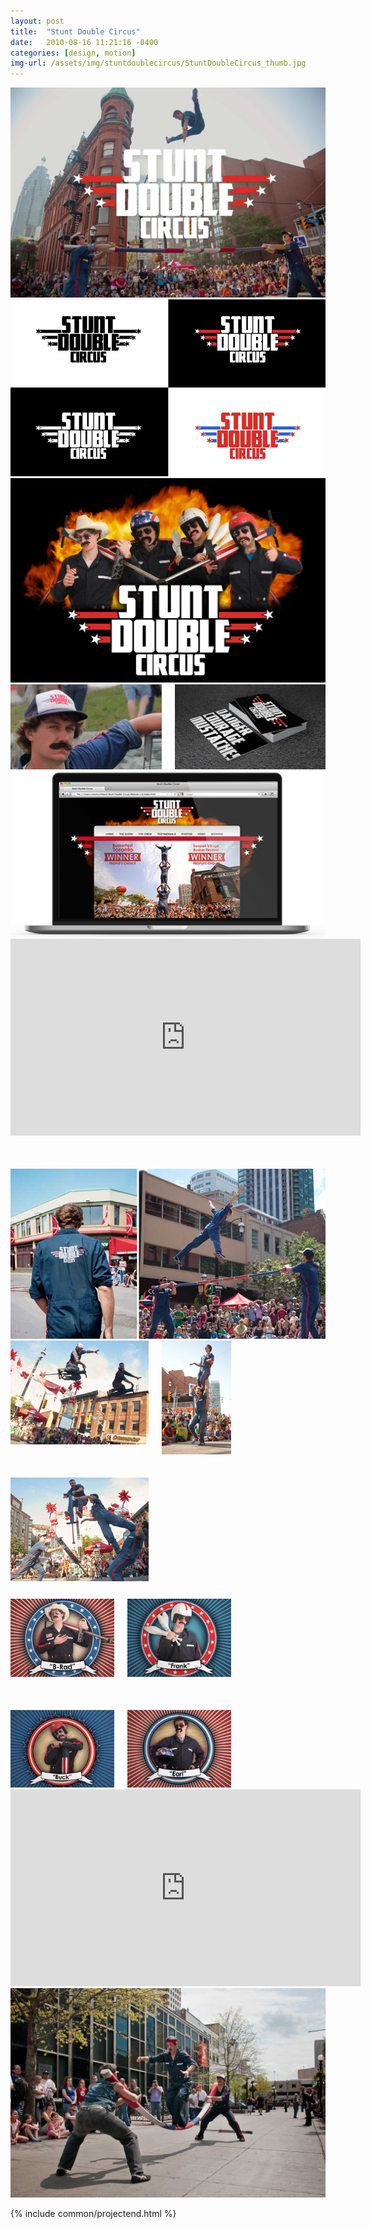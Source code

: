 ```yaml
---
layout: post
title:  "Stunt Double Circus"
date:   2010-08-16 11:21:16 -0400
categories: [design, motion]
img-url: /assets/img/stuntdoublecircus/StuntDoubleCircus_thumb.jpg
---
```

<img src='/assets/img/stuntdoublecircus/StuntDoubleCircus_RussianBar.jpg' class="center medium">

<img src="/assets/img/stuntdoublecircus/StuntDoubleCircus_Logos.jpg" class="center medium">

<img src="/assets/img/stuntdoublecircus/StuntDoubleCircus_TeamLogo.jpg" class="center medium">

<div class="container" class="wider">
  <div class="columns">
    <div class="column">
      <img src="/assets/img/stuntdoublecircus/StuntDoubleCircus_Hat.jpg" class="center">
    </div>
    <div class="column">
      <img src="/assets/img/stuntdoublecircus/StuntDoubleCircus_Cards.jpg" class="center">
    </div>
  </div>
</div>

<img src="/assets/img/stuntdoublecircus/StuntDoubleCircus_web.png" class="center small">

<div class="project_embed" style="margin-bottom: 50px;">
  <iframe width="560" height="315" src="https://www.youtube.com/embed/avpuVyej34w" frameborder="0" allow="accelerometer; autoplay; encrypted-media; gyroscope; picture-in-picture" allowfullscreen></iframe>
</div>

<img src="/assets/img/stuntdoublecircus/StuntDoubleCircus_Jumpsuit.jpg" class="center small">

<div class="container" style="width: 70%; margin-bottom: 25px;">
  <div class="columns">
    <div class="column">
      <img src="/assets/img/stuntdoublecircus/StuntDoubleCircus_Pogo1.jpg" class="center" style="margin-bottom: 50px;">
      <img src="/assets/img/stuntdoublecircus/StuntDoubleCircus_Pogo2.jpg" class="center">
    </div>
    <div class="column">
      <img src="/assets/img/stuntdoublecircus/StuntDoubleCircus_TwoHigh.jpg" class="center">
    </div>
  </div>
</div>

<div class="container" style="width: 70%;">
  <div class="columns">
    <div class="column">
      <img src="/assets/img/stuntdoublecircus/StuntDoubleCircus_B-Rad.gif" style="margin-bottom: 50px;">
      <img src="/assets/img/stuntdoublecircus/StuntDoubleCircus_Buck.gif">
    </div>
    <div class="column">
      <img src="/assets/img/stuntdoublecircus/StuntDoubleCircus_Frank.gif" style="margin-bottom: 50px;">
      <img src="/assets/img/stuntdoublecircus/StuntDoubleCircus_Earl.gif">
    </div>
  </div>
</div>

<div class="project_embed">
  <iframe width="560" height="315" src="https://www.youtube.com/embed/YS2UlS-6Y_A" frameborder="0" allow="accelerometer; autoplay; encrypted-media; gyroscope; picture-in-picture" allowfullscreen></iframe>
</div>

<img src="/assets/img/stuntdoublecircus/StuntDoubleCircus_RussianBarDown.jpg" class="medium center">

{% include common/projectend.html %}

